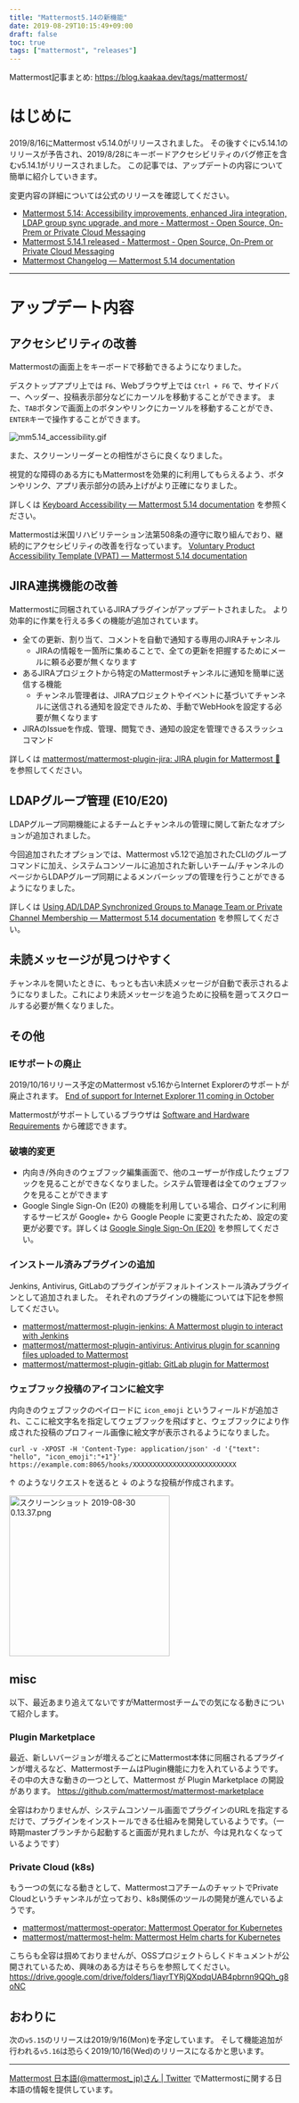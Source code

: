 ```yaml
---
title: "Mattermost5.14の新機能"
date: 2019-08-29T10:15:49+09:00
draft: false
toc: true
tags: ["mattermost", "releases"]
---
```


Mattermost記事まとめ: https://blog.kaakaa.dev/tags/mattermost/

# はじめに

2019/8/16にMattermost v5.14.0がリリースされました。
その後すぐにv5.14.1のリリースが予告され、2019/8/28にキーボードアクセシビリティのバグ修正を含むv5.14.1がリリースされました。
この記事では、アップデートの内容について簡単に紹介していきます。

変更内容の詳細については公式のリリースを確認してください。

* [Mattermost 5\.14: Accessibility improvements, enhanced Jira integration, LDAP group sync upgrade, and more \- Mattermost \- Open Source, On\-Prem or Private Cloud Messaging](https://mattermost.com/blog/mattermost-5-14-accessibility-improvements-enhanced-jira-integration-ldap-group-sync-upgrade-and-more/)
* [Mattermost 5\.14\.1 released \- Mattermost \- Open Source, On\-Prem or Private Cloud Messaging](https://mattermost.com/blog/mattermost-5-14-1-released/)
* [Mattermost Changelog — Mattermost 5\.14 documentation](https://docs.mattermost.com/administration/changelog.html#release-v5-14-feature-release)

---

# アップデート内容


## アクセシビリティの改善
Mattermostの画面上をキーボードで移動できるようになりました。

デスクトップアプリ上では `F6`、Webブラウザ上では `Ctrl + F6` で、サイドバー、ヘッダー、投稿表示部分などにカーソルを移動することができます。
また、`TAB`ボタンで画面上のボタンやリンクにカーソルを移動することができ、`ENTER`キーで操作することができます。

![mm5.14_accessibility.gif](https://qiita-image-store.s3.ap-northeast-1.amazonaws.com/0/9891/a4f30ce1-ea97-075e-8396-d55299ed4611.gif)


また、スクリーンリーダーとの相性がさらに良くなりました。

視覚的な障碍のある方にもMattermostを効果的に利用してもらえるよう、ボタンやリンク、アプリ表示部分の読み上げがより正確になりました。

詳しくは [Keyboard Accessibility — Mattermost 5\.14 documentation](https://docs.mattermost.com/help/getting-started/accessibility.html) を参照ください。

Mattermostは米国リハビリテーション法第508条の遵守に取り組んでおり、継続的にアクセシビリティの改善を行なっています。
[Voluntary Product Accessibility Template \(VPAT\) — Mattermost 5\.14 documentation](https://docs.mattermost.com/overview/vpat.html)

## JIRA連携機能の改善

Mattermostに同梱されているJIRAプラグインがアップデートされました。
より効率的に作業を行える多くの機能が追加されています。

* 全ての更新、割り当て、コメントを自動で通知する専用のJIRAチャンネル
  * JIRAの情報を一箇所に集めることで、全ての更新を把握するためにメールに頼る必要が無くなります
* あるJIRAプロジェクトから特定のMattermostチャンネルに通知を簡単に送信する機能
  * チャンネル管理者は、JIRAプロジェクトやイベントに基づいてチャンネルに送信される通知を設定できルため、手動でWebHookを設定する必要が無くなります
* JIRAのIssueを作成、管理、閲覧でき、通知の設定を管理できるスラッシュコマンド

詳しくは [mattermost/mattermost\-plugin\-jira: JIRA plugin for Mattermost 🔌](https://github.com/mattermost/mattermost-plugin-jira#jira-21-features) を参照してください。

## LDAPグループ管理 (E10/E20)

LDAPグループ同期機能によるチームとチャンネルの管理に関して新たなオプションが追加されました。

今回追加されたオプションでは、Mattermost v5.12で追加されたCLIのグループコマンドに加え、システムコンソールに追加された新しいチーム/チャンネルのページからLDAPグループ同期によるメンバーシップの管理を行うことができるようになりました。

詳しくは [Using AD/LDAP Synchronized Groups to Manage Team or Private Channel Membership — Mattermost 5\.14 documentation](https://docs.mattermost.com/deployment/ldap-group-constrained-team-channel.html) を参照してください。


## 未読メッセージが見つけやすく

チャンネルを開いたときに、もっとも古い未読メッセージが自動で表示されるようになりました。これにより未読メッセージを追うために投稿を遡ってスクロールする必要が無くなりました。


## その他

### IEサポートの廃止

2019/10/16リリース予定のMattermost v5.16からInternet Explorerのサポートが廃止されます。
[End of support for Internet Explorer 11 coming in October](https://mattermost.com/blog/mattermost-5-13-community-plugins-devops-integrations-series-b-announcement-and-more/#ie11)

Mattermostがサポートしているブラウザは [Software and Hardware Requirements](https://docs.mattermost.com/install/requirements.html#pc-web) から確認できます。


### 破壊的変更
* 内向き/外向きのウェブフック編集画面で、他のユーザーが作成したウェブフックを見ることができなくなりました。システム管理者は全てのウェブフックを見ることができます
* Google Single Sign-On (E20) の機能を利用している場合、ログインに利用するサービスが Google+ から Google People に変更されたため、設定の変更が必要です。詳しくは [Google Single Sign\-On \(E20\)](https://docs.mattermost.com/deployment/sso-google.html) を参照してください。

### インストール済みプラグインの追加
Jenkins, Antivirus, GitLabのプラグインがデフォルトインストール済みプラグインとして追加されました。
それぞれのプラグインの機能については下記を参照してください。

* [mattermost/mattermost\-plugin\-jenkins: A Mattermost plugin to interact with Jenkins](https://github.com/mattermost/mattermost-plugin-jenkins)
* [mattermost/mattermost\-plugin\-antivirus: Antivirus plugin for scanning files uploaded to Mattermost](https://github.com/mattermost/mattermost-plugin-antivirus)
* [mattermost/mattermost\-plugin\-gitlab: GitLab plugin for Mattermost](https://github.com/mattermost/mattermost-plugin-gitlab)


### ウェブフック投稿のアイコンに絵文字

内向きのウェブフックのペイロードに `icon_emoji` というフィールドが追加され、ここに絵文字名を指定してウェブフックを飛ばすと、ウェブフックにより作成された投稿のプロフィール画像に絵文字が表示されるようになりました。

```
curl -v -XPOST -H 'Content-Type: application/json' -d '{"text": "hello", "icon_emoji":"+1"}' https://example.com:8065/hooks/XXXXXXXXXXXXXXXXXXXXXXXXXX
```

↑ のようなリクエストを送ると ↓ のような投稿が作成されます。

<img width="288" alt="スクリーンショット 2019-08-30 0.13.37.png" src="https://qiita-image-store.s3.ap-northeast-1.amazonaws.com/0/9891/ad7d122e-d755-8dc3-ee94-bd7fac642580.png">


## misc

以下、最近あまり追えてないですがMattermostチームでの気になる動きについて紹介します。

### Plugin Marketplace

最近、新しいバージョンが増えるごとにMattermost本体に同梱されるプラグインが増えるなど、MattermostチームはPlugin機能に力を入れているようです。
その中の大きな動きの一つとして、Mattermost が Plugin Marketplace の開設があります。
https://github.com/mattermost/mattermost-marketplace

全容はわかりませんが、システムコンソール画面でプラグインのURLを指定するだけで、プラグインをインストールできる仕組みを開発しているようです。（一時期masterブランチから起動すると画面が見れましたが、今は見れなくなっているようです）

### Private Cloud (k8s)

もう一つの気になる動きとして、MattermostコアチームのチャットでPrivate Cloudというチャンネルが立っており、k8s関係のツールの開発が進んでいるようです。

* [mattermost/mattermost\-operator: Mattermost Operator for Kubernetes](https://github.com/mattermost/mattermost-operator)
* [mattermost/mattermost\-helm: Mattermost Helm charts for Kubernetes](https://github.com/mattermost/mattermost-helm)

こちらも全容は掴めておりませんが、OSSプロジェクトらしくドキュメントが公開されているため、興味のある方はそちらを参照してください。
https://drive.google.com/drive/folders/1iayrTYRjQXpdqUAB4pbrnn9QQh_g8oNC

## おわりに

次の`v5.15`のリリースは2019/9/16(Mon)を予定しています。
そして機能追加が行われる`v5.16`は恐らく2019/10/16(Wed)のリリースになるかと思います。

---

[Mattermost 日本語\(@mattermost\_jp\)さん \| Twitter](https://twitter.com/mattermost_jp?lang=ja) でMattermostに関する日本語の情報を提供しています。

